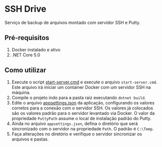 # SSH Drive

Serviço de backup de arquivos montado com servidor SSH e Putty.

## Pré-requisitos

1. Docker instalado e ativo
2. .NET Core 5.0

## Como utilizar

1. Execute o script [start-server.cmd](scripts/start-server.cmd) e execute o arquivo `start-server.cmd`. Este arquivo irá iniciar um container Docker com um servidor SSH na máquina.
2. Compile o projeto indo para a pasta raiz executando `dotnet build`.
3. Edite o arquivo [appsettings.json](src/SshDrive.App/appsettings.json) da aplicação, configurando os valores corretos para a conexão com o servidor SSH. Os valores já colocados são os valores padrão para o servidor levantado via Docker. O valor da propriedade `PuttyPath` assume o local de instalação padrão do Putty.
4. Ainda no arquivo `appsettings.json`, defina o diretório que será sincronizado com o servidor na propriedade `Path`. O padrão é `C:\Temp`.
5. Faça alterações no diretório e verifique o servidor sincronizar os arquivos e pastas.
